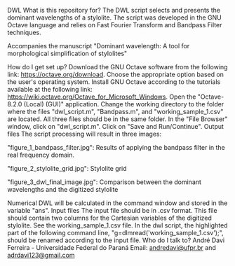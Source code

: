 DWL
What is this repository for?
The DWL script selects and presents the dominant wavelengths of a stylolite. The script was developed in the GNU Octave language and relies on Fast Fourier Transform and Bandpass Filter techniques.

Accompanies the manuscript "Dominant wavelength: A tool for morphological simplification of stylolites"

How do I get set up?
Download the GNU Octave software from the following link: https://octave.org/download. Choose the appropriate option based on the user's operating system.
Install GNU Octave according to the tutorials available at the following link: https://wiki.octave.org/Octave_for_Microsoft_Windows.
Open the "Octave-8.2.0 (Local) (GUI)" application.
Change the working directory to the folder where the files "dwl_script.m", "Bandpass.m", and "working_sample_1.csv" are located. All three files should be in the same folder.
In the "File Browser" window, click on "dwl_script.m".
Click on "Save and Run/Continue".
Output files
The script processing will result in three images:

"figure_1_bandpass_filter.jpg": Results of applying the bandpass filter in the real frequency domain.

"figure_2_stylolite_grid.jpg": Stylolite grid

"figure_3_dwl_final_image.jpg": Comparison between the dominant wavelengths and the digitized stylolite

Numerical DWL will be calculated in the command window and stored in the variable "ans".
Input files
The input file should be in .csv format. This file should contain two columns for the Cartesian variables of the digitized stylolite. See the working_sample_1.csv file.
In the dwl script, the highlighted part of the following command line, "g=dlmread('working_sample_1.csv');", should be renamed according to the input file.
Who do I talk to?
André Davi Ferreira - Universidade Federal do Paraná Email: andredavi@ufpr.br and adrdavi123@gmail.com
